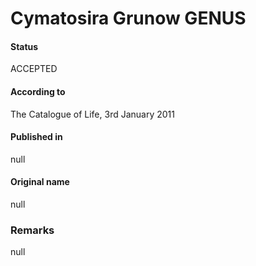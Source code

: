 Cymatosira Grunow GENUS
=======

#### Status
ACCEPTED

#### According to
The Catalogue of Life, 3rd January 2011

#### Published in
null

#### Original name
null

### Remarks
null